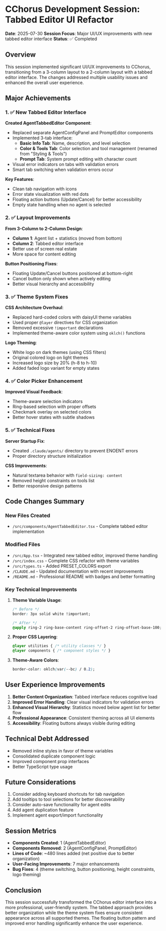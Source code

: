 # CChorus Development Session: Tabbed Editor UI Refactor

**Date**: 2025-07-30
**Session Focus**: Major UI/UX improvements with new tabbed editor interface
**Status**: ✅ Completed

## Overview

This session implemented significant UI/UX improvements to CChorus, transitioning from a 3-column layout to a 2-column layout with a tabbed editor interface. The changes addressed multiple usability issues and enhanced the overall user experience.

## Major Achievements

### 1. ✅ New Tabbed Editor Interface

**Created AgentTabbedEditor Component**:
- Replaced separate AgentConfigPanel and PromptEditor components
- Implemented 3-tab interface:
  - **Basic Info Tab**: Name, description, and level selection
  - **Color & Tools Tab**: Color selection and tool management (renamed from "Styling & Tools")
  - **Prompt Tab**: System prompt editing with character count
- Visual error indicators on tabs with validation errors
- Smart tab switching when validation errors occur

**Key Features**:
- Clean tab navigation with icons
- Error state visualization with red dots
- Floating action buttons (Update/Cancel) for better accessibility
- Empty state handling when no agent is selected

### 2. ✅ Layout Improvements

**From 3-Column to 2-Column Design**:
- **Column 1**: Agent list + statistics (moved from bottom)
- **Column 2**: Tabbed editor interface
- Better use of screen real estate
- More space for content editing

**Button Positioning Fixes**:
- Floating Update/Cancel buttons positioned at bottom-right
- Cancel button only shown when actively editing
- Better visual hierarchy and accessibility

### 3. ✅ Theme System Fixes

**CSS Architecture Overhaul**:
- Replaced hard-coded colors with daisyUI theme variables
- Used proper `@layer` directives for CSS organization
- Removed excessive `!important` declarations
- Implemented theme-aware color system using `oklch()` functions

**Logo Theming**:
- White logo on dark themes (using CSS filters)
- Original colored logo on light themes
- Increased logo size by 20% (h-8 to h-10)
- Added faded logo variant for empty states

### 4. ✅ Color Picker Enhancement

**Improved Visual Feedback**:
- Theme-aware selection indicators
- Ring-based selection with proper offsets
- Checkmark overlay on selected colors
- Better hover states with subtle shadows

### 5. ✅ Technical Fixes

**Server Startup Fix**:
- Created `.claude/agents/` directory to prevent ENOENT errors
- Proper directory structure initialization

**CSS Improvements**:
- Natural textarea behavior with `field-sizing: content`
- Removed height constraints on tools list
- Better responsive design patterns

## Code Changes Summary

### New Files Created
- `/src/components/AgentTabbedEditor.tsx` - Complete tabbed editor implementation

### Modified Files
- `/src/App.tsx` - Integrated new tabbed editor, improved theme handling
- `/src/index.css` - Complete CSS refactor with theme variables
- `/src/types.ts` - Added PRESET_COLORS export
- `/CLAUDE.md` - Updated documentation with recent improvements
- `/README.md` - Professional README with badges and better formatting

### Key Technical Improvements

1. **Theme Variable Usage**:
   ```css
   /* Before */
   border: 3px solid white !important;
   
   /* After */
   @apply ring-2 ring-base-content ring-offset-2 ring-offset-base-100;
   ```

2. **Proper CSS Layering**:
   ```css
   @layer utilities { /* utility classes */ }
   @layer components { /* component styles */ }
   ```

3. **Theme-Aware Colors**:
   ```css
   border-color: oklch(var(--bc) / 0.2);
   ```

## User Experience Improvements

1. **Better Content Organization**: Tabbed interface reduces cognitive load
2. **Improved Error Handling**: Clear visual indicators for validation errors
3. **Enhanced Visual Hierarchy**: Statistics moved below agent list for better flow
4. **Professional Appearance**: Consistent theming across all UI elements
5. **Accessibility**: Floating buttons always visible during editing

## Technical Debt Addressed

- Removed inline styles in favor of theme variables
- Consolidated duplicate component logic
- Improved component prop interfaces
- Better TypeScript type usage

## Future Considerations

1. Consider adding keyboard shortcuts for tab navigation
2. Add tooltips to tool selections for better discoverability
3. Consider auto-save functionality for agent edits
4. Add agent duplication feature
5. Implement agent export/import functionality

## Session Metrics

- **Components Created**: 1 (AgentTabbedEditor)
- **Components Removed**: 2 (AgentConfigPanel, PromptEditor)
- **Lines of Code**: ~480 lines added (net positive due to better organization)
- **User-Facing Improvements**: 7 major enhancements
- **Bug Fixes**: 4 (theme switching, button positioning, height constraints, logo theming)

## Conclusion

This session successfully transformed the CChorus editor interface into a more professional, user-friendly system. The tabbed approach provides better organization while the theme system fixes ensure consistent appearance across all supported themes. The floating button pattern and improved error handling significantly enhance the user experience.